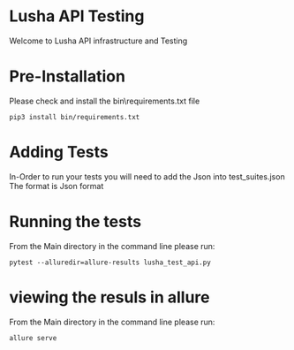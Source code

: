 # Lusha API Testing 
Welcome to Lusha API infrastructure and Testing

# Pre-Installation 
Please check and install the bin\requirements.txt file
```
pip3 install bin/requirements.txt
``` 

# Adding Tests
In-Order to run your tests you will need to add the Json into test_suites.json
The format is Json format

# Running the tests
From the Main directory in the command line please run: 
```
pytest --alluredir=allure-results lusha_test_api.py
```

# viewing the resuls in allure
From the Main directory in the command line please run:
```
allure serve
```